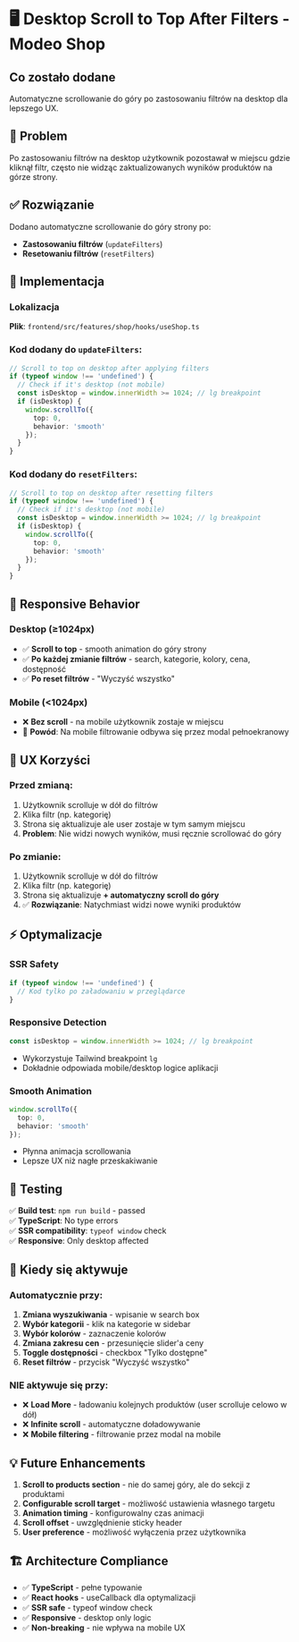 # 🖥️ Desktop Scroll to Top After Filters - Modeo Shop

## Co zostało dodane

Automatyczne scrollowanie do góry po zastosowaniu filtrów na desktop dla lepszego UX.

## 🎯 Problem

Po zastosowaniu filtrów na desktop użytkownik pozostawał w miejscu gdzie kliknął filtr, często nie widząc zaktualizowanych wyników produktów na górze strony.

## ✅ Rozwiązanie

Dodano automatyczne scrollowanie do góry strony po:
- **Zastosowaniu filtrów** (`updateFilters`)
- **Resetowaniu filtrów** (`resetFilters`)

## 🔧 Implementacja

### Lokalizacja
**Plik**: `frontend/src/features/shop/hooks/useShop.ts`

### Kod dodany do `updateFilters`:
```typescript
// Scroll to top on desktop after applying filters
if (typeof window !== 'undefined') {
  // Check if it's desktop (not mobile)
  const isDesktop = window.innerWidth >= 1024; // lg breakpoint
  if (isDesktop) {
    window.scrollTo({
      top: 0,
      behavior: 'smooth'
    });
  }
}
```

### Kod dodany do `resetFilters`:
```typescript
// Scroll to top on desktop after resetting filters
if (typeof window !== 'undefined') {
  // Check if it's desktop (not mobile)
  const isDesktop = window.innerWidth >= 1024; // lg breakpoint
  if (isDesktop) {
    window.scrollTo({
      top: 0,
      behavior: 'smooth'
    });
  }
}
```

## 📱 Responsive Behavior

### Desktop (≥1024px)
- ✅ **Scroll to top** - smooth animation do góry strony
- ✅ **Po każdej zmianie filtrów** - search, kategorie, kolory, cena, dostępność
- ✅ **Po reset filtrów** - "Wyczyść wszystko"

### Mobile (<1024px)  
- ❌ **Bez scroll** - na mobile użytkownik zostaje w miejscu
- 🎯 **Powód**: Na mobile filtrowanie odbywa się przez modal pełnoekranowy

## 🚀 UX Korzyści

### Przed zmianą:
1. Użytkownik scrolluje w dół do filtrów
2. Klika filtr (np. kategorię)  
3. Strona się aktualizuje ale user zostaje w tym samym miejscu
4. **Problem**: Nie widzi nowych wyników, musi ręcznie scrollować do góry

### Po zmianie:
1. Użytkownik scrolluje w dół do filtrów
2. Klika filtr (np. kategorię)
3. Strona się aktualizuje **+ automatyczny scroll do góry**
4. ✅ **Rozwiązanie**: Natychmiast widzi nowe wyniki produktów

## ⚡ Optymalizacje

### SSR Safety
```typescript
if (typeof window !== 'undefined') {
  // Kod tylko po załadowaniu w przeglądarce
}
```

### Responsive Detection
```typescript
const isDesktop = window.innerWidth >= 1024; // lg breakpoint
```
- Wykorzystuje Tailwind breakpoint `lg`
- Dokładnie odpowiada mobile/desktop logice aplikacji

### Smooth Animation
```typescript
window.scrollTo({
  top: 0,
  behavior: 'smooth'
});
```
- Płynna animacja scrollowania
- Lepsze UX niż nagłe przeskakiwanie

## 🧪 Testing

✅ **Build test**: `npm run build` - passed  
✅ **TypeScript**: No type errors  
✅ **SSR compatibility**: `typeof window` check  
✅ **Responsive**: Only desktop affected  

## 🔄 Kiedy się aktywuje

### Automatycznie przy:
1. **Zmiana wyszukiwania** - wpisanie w search box
2. **Wybór kategorii** - klik na kategorie w sidebar
3. **Wybór kolorów** - zaznaczenie kolorów  
4. **Zmiana zakresu cen** - przesunięcie slider'a ceny
5. **Toggle dostępności** - checkbox "Tylko dostępne"
6. **Reset filtrów** - przycisk "Wyczyść wszystko"

### NIE aktywuje się przy:
- ❌ **Load More** - ładowaniu kolejnych produktów (user scrolluje celowo w dół)
- ❌ **Infinite scroll** - automatyczne doładowywanie
- ❌ **Mobile filtering** - filtrowanie przez modal na mobile

## 💡 Future Enhancements

1. **Scroll to products section** - nie do samej góry, ale do sekcji z produktami
2. **Configurable scroll target** - możliwość ustawienia własnego targetu
3. **Animation timing** - konfigurowalny czas animacji
4. **Scroll offset** - uwzględnienie sticky header
5. **User preference** - możliwość wyłączenia przez użytkownika

## 🏗️ Architecture Compliance

- ✅ **TypeScript** - pełne typowanie
- ✅ **React hooks** - useCallback dla optymalizacji
- ✅ **SSR safe** - typeof window check
- ✅ **Responsive** - desktop only logic
- ✅ **Non-breaking** - nie wpływa na mobile UX